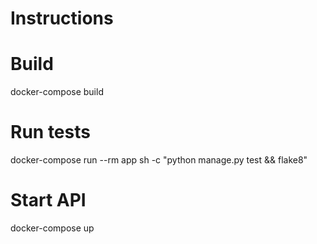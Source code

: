 # Instructions
# Build
docker-compose build
# Run tests
docker-compose run --rm app sh -c "python manage.py test && flake8"
# Start API
docker-compose up
